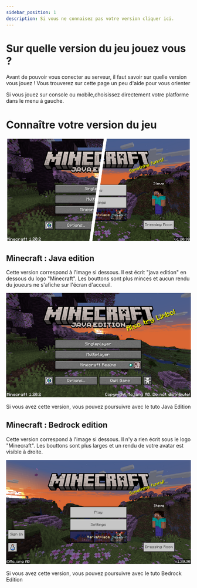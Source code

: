 ```yaml
---
sidebar_position: 1
description: Si vous ne connaisez pas votre version cliquer ici.
---
```


# Sur quelle version du jeu jouez vous ?

Avant de pouvoir vous conecter au serveur, il faut savoir sur quelle version vous jouez ! Vous trouverez sur cette page un peu d'aide pour vous orienter

Si vous jouez sur console ou mobile,choisissez directement votre platforme dans le menu à gauche.

# Connaître votre version du jeu

![Screen java ou bedrock](/img/screen/pc0.png)

## Minecraft : Java edition

Cette version correspond à l'image si dessous. Il est écrit "java edition" en dessous du logo "Minecraft". Les bouttons sont plus minces et aucun rendu du joueurs ne s'afiche sur l'écran d'acceuil.

![Screen java](/img/screen/pcjava.png)

Si vous avez cette version, vous pouvez poursuivre avec le tuto Java Edition

## Minecraft : Bedrock edition

Cette version correspond à l'image si dessous. Il n'y a rien écrit sous le logo "Minecraft". Les bouttons sont plus larges et un rendu de votre avatar est visible à droite. 

![Screen bedrock](/img/screen/pcbedrock.png)

Si vous avez cette version, vous pouvez poursuivre avec le tuto Bedrock Edition
